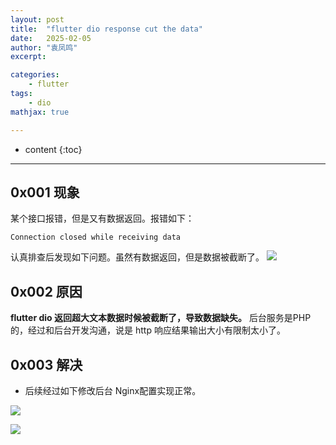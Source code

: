 ```yaml
---
layout: post
title:  "flutter dio response cut the data"
date:   2025-02-05
author: "袁凤鸣"
excerpt: 

categories: 
    - flutter
tags: 
    - dio 
mathjax: true

---
```

* content
{:toc}
---

## 0x001 现象
 某个接口报错，但是又有数据返回。报错如下：
 
    Connection closed while receiving data
 

认真排查后发现如下问题。虽然有数据返回，但是数据被截断了。
![](https://yfmingo.oss-cn-beijing.aliyuncs.com/images/202502051048077.png)


## 0x002 原因
 **flutter dio 返回超大文本数据时候被截断了，导致数据缺失。** 后台服务是PHP的，经过和后台开发沟通，说是 http 响应结果输出大小有限制太小了。

## 0x003 解决
 - 后续经过如下修改后台 Nginx配置实现正常。
 
 ![](https://yfmingo.oss-cn-beijing.aliyuncs.com/images/202502051053850.png)

![](https://yfmingo.oss-cn-beijing.aliyuncs.com/images/202502051059248.png)